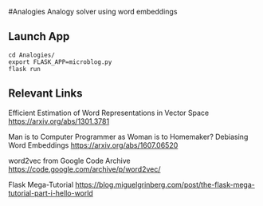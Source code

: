 #Analogies
Analogy solver using word embeddings

## Launch App
```
cd Analogies/
export FLASK_APP=microblog.py
flask run
```

## Relevant Links

Efficient Estimation of Word Representations in Vector Space
https://arxiv.org/abs/1301.3781

Man is to Computer Programmer as Woman is to Homemaker? Debiasing Word Embeddings
https://arxiv.org/abs/1607.06520

word2vec from Google Code Archive
https://code.google.com/archive/p/word2vec/

Flask Mega-Tutorial
https://blog.miguelgrinberg.com/post/the-flask-mega-tutorial-part-i-hello-world

